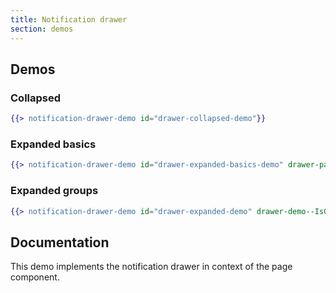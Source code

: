 ```yaml
---
title: Notification drawer
section: demos
---
```


## Demos

### Collapsed
```hbs isFullscreen
{{> notification-drawer-demo id="drawer-collapsed-demo"}}
```

### Expanded basics
```hbs isFullscreen
{{> notification-drawer-demo id="drawer-expanded-basics-demo" drawer-panel--IsOpen="true"}}
```

### Expanded groups
```hbs isFullscreen
{{> notification-drawer-demo id="drawer-expanded-demo" drawer-demo--IsGroup="true" drawer-panel--IsOpen="true"}}
```

## Documentation

This demo implements the notification drawer in context of the page component.
